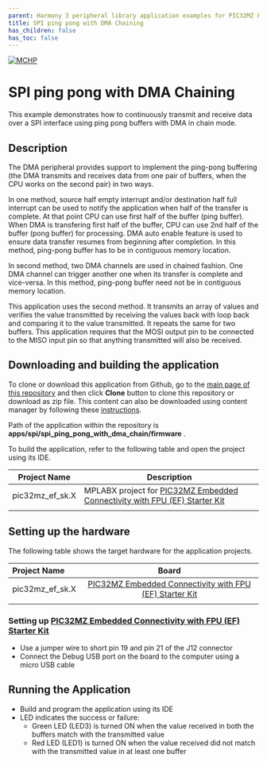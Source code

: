 ```yaml
---
parent: Harmony 3 peripheral library application examples for PIC32MZ EF family
title: SPI ping pong with DMA Chaining
has_children: false
has_toc: false
---
```


[![MCHP](https://www.microchip.com/ResourcePackages/Microchip/assets/dist/images/logo.png)](https://www.microchip.com)

# SPI ping pong with DMA Chaining

This example demonstrates how to continuously transmit and receive data over a SPI interface using ping pong buffers with DMA in chain mode.

## Description

The DMA peripheral provides support to implement the ping-pong buffering (the DMA transmits and receives data from one pair of buffers, when the CPU works on the second pair) in two ways.

In one method, source half empty interrupt and/or destination half full interrupt can be used to notify the application when half of the transfer is complete. At that point CPU can use first half of the buffer (ping buffer). When DMA is transfering first half of the buffer,
CPU can use 2nd half of the buffer (pong buffer) for processing. DMA auto enable feature is used to ensure data transfer resumes from beginning after completion. In this method, ping-pong buffer has to be in contiguous memory location.

In second method, two DMA channels are used in chained fashion. One DMA channel can trigger another one when its transfer is complete and vice-versa. In this method, ping-pong buffer need not be in contiguous memory location.

This application uses the second method. It transmits an array of values and verifies the value transmitted by receiving the values back with loop back and comparing it to the value transmitted. It repeats the same for two buffers. This application requires that the MOSI output pin to be connected to the MISO input pin so that anything transmitted will also be received.

## Downloading and building the application

To clone or download this application from Github, go to the [main page of this repository](https://github.com/Microchip-MPLAB-Harmony/csp_apps_pic32mz_ef) and then click **Clone** button to clone this repository or download as zip file.
This content can also be downloaded using content manager by following these [instructions](https://github.com/Microchip-MPLAB-Harmony/contentmanager/wiki).

Path of the application within the repository is **apps/spi/spi_ping_pong_with_dma_chain/firmware** .

To build the application, refer to the following table and open the project using its IDE.

| Project Name      | Description                                    |
| ----------------- | ---------------------------------------------- |
| pic32mz_ef_sk.X | MPLABX project for [PIC32MZ Embedded Connectivity with FPU (EF) Starter Kit](https://www.microchip.com/DevelopmentTools/ProductDetails/dm320007) |
|||

## Setting up the hardware

The following table shows the target hardware for the application projects.

| Project Name| Board|
|:---------|:---------:|
| pic32mz_ef_sk.X | [PIC32MZ Embedded Connectivity with FPU (EF) Starter Kit](https://www.microchip.com/DevelopmentTools/ProductDetails/dm320007) |
|||

### Setting up [PIC32MZ Embedded Connectivity with FPU (EF) Starter Kit](https://www.microchip.com/DevelopmentTools/ProductDetails/dm320007)

- Use a jumper wire to short pin 19 and pin 21 of the J12 connector
- Connect the Debug USB port on the board to the computer using a micro USB cable

## Running the Application

- Build and program the application using its IDE
- LED indicates the success or failure:
  - Green LED (LED3) is turned ON when the value received in both the buffers match with the transmitted value
  - Red LED (LED1) is turned ON when the value received did not match with the transmitted value in at least one buffer
